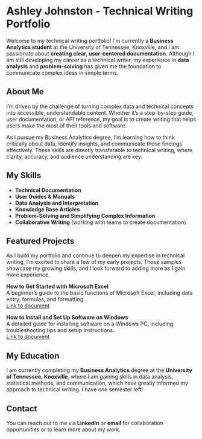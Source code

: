 # Ashley Johnston - Technical Writing Portfolio

Welcome to my technical writing portfolio! I'm currently a **Business Analytics student** at the University of Tennessee, Knoxville, and I am passionate about **creating clear, user-centered documentation**. Although I am still developing my career as a technical writer, my experience in **data analysis** and **problem-solving** has given me the foundation to communicate complex ideas in simple terms.

## About Me
I’m driven by the challenge of turning complex data and technical concepts into accessible, understandable content. Whether it’s a step-by-step guide, user documentation, or API reference, my goal is to create writing that helps users make the most of their tools and software.

As I pursue my Business Analytics degree, I’m learning how to think critically about data, identify insights, and communicate those findings effectively. These skills are directly transferable to technical writing, where clarity, accuracy, and audience understanding are key.

## My Skills
- **Technical Documentation**  
- **User Guides & Manuals**  
- **Data Analysis and Interpretation**  
- **Knowledge Base Articles**  
- **Problem-Solving and Simplifying Complex Information**  
- **Collaborative Writing** (working with teams to create documentation)

## Featured Projects  
As I build my portfolio and continue to deepen my expertise in technical writing, I’m excited to share a few of my early projects. These samples showcase my growing skills, and I look forward to adding more as I gain more experience.

**How to Get Started with Microsoft Excel**  
   A beginner’s guide to the basic functions of Microsoft Excel, including data entry, formulas, and formatting.  
   [Link to document](./MicrosoftExcel)

**How to Install and Set Up Software on Windows**  
   A detailed guide for installing software on a Windows PC, including troubleshooting tips and setup instructions.  
   [Link to document](./InstallWindows.md)

## My Education
I am currently completing my **Business Analytics** degree at the **University of Tennessee, Knoxville**, where I am gaining skills in data analysis, statistical methods, and communication, which have greatly informed my approach to technical writing. I have one semester left!

## Contact
You can reach out to me via **LinkedIn** or **email** for collaboration opportunities or to learn more about my work.
